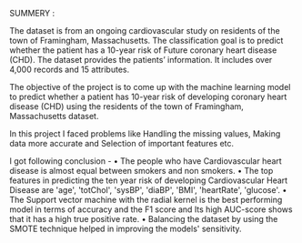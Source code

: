 SUMMERY :

The dataset is from an ongoing cardiovascular study on residents of the town of Framingham, Massachusetts. The classification goal is to predict whether the patient has a 10-year risk of
Future coronary heart disease (CHD). The dataset provides the patients’ information. It includes over 4,000 records and 15 attributes.

The objective of the project is to come up with the machine learning model to predict whether a patient has 10-year risk of developing coronary heart disease (CHD) using the residents of the town of Framingham, Massachusetts dataset.

In this project I faced problems like Handling the missing values, Making data more accurate and Selection of important features etc.

I got following conclusion -
• The people who have Cardiovascular heart disease is almost equal between smokers and non smokers.
• The top features in predicting the ten year risk of developing Cardiovascular Heart 
Disease are 'age', 'totChol', 'sysBP', 'diaBP', 'BMI', 'heartRate', 'glucose'.
• The Support vector machine with the radial kernel is the best performing model in terms of accuracy and the F1 score and Its high AUC-score shows that it has a high true positive rate.
• Balancing the dataset by using the SMOTE technique helped in improving the models' sensitivity.
